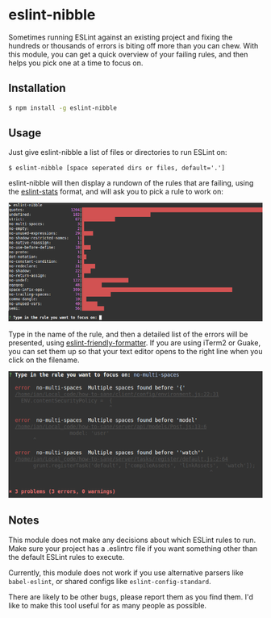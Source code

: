 # eslint-nibble

Sometimes running ESLint against an existing project and fixing the hundreds or thousands of errors is biting off more than you can chew.  With this module, you can get a quick overview of your failing rules, and then helps you pick one at a time to focus on.


## Installation

```bash
$ npm install -g eslint-nibble
```

## Usage

Just give eslint-nibble a list of files or directories to run ESLint on:

```
$ eslint-nibble [space seperated dirs or files, default='.']
```

eslint-nibble will then display a rundown of the rules that are failing, using the [eslint-stats](https://github.com/ganimomer/eslint-stats) format, and will ask you to pick a rule to work on:

![eslint-stats-screenshot](docs/eslint-stats-screenshot.png)

Type in the name of the rule, and then a detailed list of the errors will be presented, using [eslint-friendly-formatter](https://github.com/royriojas/eslint-friendly-formatter).  If you are using iTerm2 or Guake, you can set them up so that your text editor opens to the right line when you click on the filename.

![eslint-friendly-formatter-screenshot](docs/eslint-friendly-formatter-screenshot.png)

## Notes

This module does not make any decisions about which ESLint rules to run.  Make sure your project has a .eslintrc file if you want something other than the default ESLint rules to execute.

Currently, this module does not work if you use alternative parsers like `babel-eslint`, or shared configs like `eslint-config-standard`.

There are likely to be other bugs, please report them as you find them.  I'd like to make this tool useful for as many people as possible.
